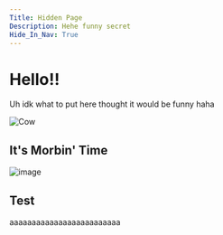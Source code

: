 ```yaml
---
Title: Hidden Page
Description: Hehe funny secret
Hide_In_Nav: True
---
```


# Hello!!

Uh idk what to put here thought it would be funny haha

![Cow](https://external-content.duckduckgo.com/iu/?u=https%3A%2F%2Fmedia1.tenor.com%2Fimages%2F964831e7eccb34007e82c065a50679ef%2Ftenor.gif%3Fitemid%3D18924714&f=1&nofb=1)

## It's Morbin' Time

![image](https://user-images.githubusercontent.com/25644444/178856213-44cb0a38-6d3d-4af6-b7f8-0ae6cda8d44a.png)

## Test

aaaaaaaaaaaaaaaaaaaaaaaaa
